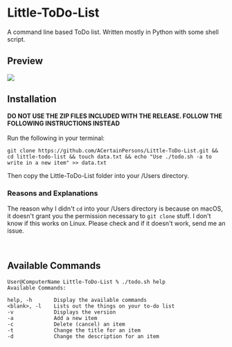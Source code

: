 # Little-ToDo-List
A command line based ToDo list. Written mostly in Python with some shell script.

## Preview
<img src="https://acertainpersons.github.io/omg_its_img!/sample.png">

<br>

## Installation

**DO NOT USE THE ZIP FILES INCLUDED WITH THE RELEASE. FOLLOW THE FOLLOWING INSTRUCTIONS INSTEAD**\
\
Run the following in your terminal:  
```
git clone https://github.com/ACertainPersons/Little-ToDo-List.git && cd little-todo-list && touch data.txt && echo "Use ./todo.sh -a to write in a new item" >> data.txt
```
Then copy the Little-ToDo-List folder into your /Users directory.
### Reasons and Explanations

The reason why I didn't `cd` into your /Users directory is because on macOS, it doesn't grant you the permission necessary to `git clone` stuff. I don't know if this works on Linux. Please check and if it doesn't work, send me an issue.

<br>

## Available Commands

```
User@ComputerName Little-ToDo-List % ./todo.sh help  
Available Commands:

help, -h       Display the available commands
<blank>, -l    Lists out the things on your to-do list
-v             Displays the version
-a             Add a new item
-c             Delete (cancel) an item
-t             Change the title for an item
-d             Change the description for an item

```